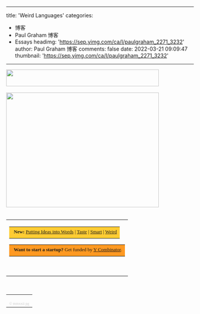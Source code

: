 
---
title: 'Weird Languages'
categories: 
 - 博客
 - Paul Graham 博客
 - Essays
headimg: 'https://sep.yimg.com/ca/I/paulgraham_2271_3232'
author: Paul Graham 博客
comments: false
date: 2022-03-21 09:09:47
thumbnail: 'https://sep.yimg.com/ca/I/paulgraham_2271_3232'
---

<div>   
<img src="https://sep.yimg.com/ca/I/paulgraham_2271_3232" width="410" height="45" border="0" hspace="0" vspace="0" referrerpolicy="no-referrer"><br><br><img src="https://sep.yimg.com/ay/paulgraham/index-1.gif" width="410" height="308" border="0" hspace="0" vspace="0" referrerpolicy="no-referrer"><br><br><table border="0" cellspacing="0" cellpadding="0" width="435"><tbody><tr><td><font size="2" face="verdana"><table width="410" cellspacing="0">
<tbody><tr><td bgcolor="#ffcc33"><img src="http://www.virtumundo.com/images/spacer.gif" height="15" width="1" referrerpolicy="no-referrer"><font size="2">
<b>New:</b> 
<a href="http://www.paulgraham.com/words.html">Putting Ideas into Words</a> |
<a href="http://www.paulgraham.com/goodtaste.html">Taste</a> |
<a href="http://www.paulgraham.com/smart.html">Smart</a> |
<a href="http://www.paulgraham.com/weird.html">Weird</a>
</font>
<br><img src="http://www.virtumundo.com/images/spacer.gif" height="5" width="1" referrerpolicy="no-referrer"></td></tr>
</tbody></table>
<table width="410" cellspacing="0">
<tbody><tr><td bgcolor="#ff9922"><img src="http://www.virtumundo.com/images/spacer.gif" height="15" width="1" referrerpolicy="no-referrer"><font size="2">
<b>Want to start a startup?</b> Get funded by <a href="http://ycombinator.com/apply.html">Y Combinator</a>.
</font>
<br><img src="http://www.virtumundo.com/images/spacer.gif" height="5" width="1" referrerpolicy="no-referrer"></td></tr>
</tbody></table>
<!--
<table width=410 cellpadding=0 cellspacing=0>
<tr><td bgcolor=#ffcc33><img src="http://ycombinator.com/images/s.gif"
height=15 width=1><font size=2>
<b><center><a href="http://arclanguage.org/install">New Arc Out</a><b></center>
</font>
<br><img src="http://ycombinator.com/images/s.gif" height=5 width=1></td
></tr>
-->
<!-- "Paul Graham, like nobody else, tells us what it means to be a hacker."  - Matthias Felleisen--><br><br>
<!-- ffdd00 a7e4e2 ffcc33 ff9922, dcd7c8,ffcc70,ff7070, ccdd70, cad4dd, cad4ef, efea99, aaddcc, eeee88 eeee99 ccdcef
ffeebb,  fffbcc, ffac74, d9e4ff ccccff, ffcc50, wufoo bc3c1f, acd8b4, eebb50-->
<link rel="alternate" type="application/rss+xml" title="RSS" href="http://www.aaronsw.com/2002/feeds/pgessays.rss"></font></td></tr></tbody></table><br><table border="0" cellspacing="0" cellpadding="0" width="435"><tbody><tr><td><font size="2" face="verdana"><br>
<font size="1">
<font color="#cccccc">
© mmxxii pg</font> <!--
<font color=#777777><a href="http://snipshot.com">
<font color=#7777dd>photos edited with snipshot</font></a>.
</font></font> -->
<!--
<img src="https://sep.yimg.com/ty/cdn/paulgraham/obama.jpg?t=1645119889&" height=30 width=90>
-->
<!--
<a href="http://www.xobni.com/?friend=3D2061" target="_blank"><img src="http://www.xobni.com/images/banners/formyinbox_ffffff.gif" alt="Xobni outlook add-in for your inbox" border=0/></a>
-->
<!--
<a href="http://technorati.com/claim/h9c4r84rfd" rel="me"><font color=#ffffff>Technorati Profile</font></a> --></font></font></td></tr></tbody></table><br>  
</div>
            